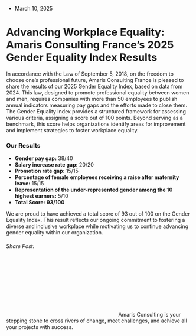 * March 10, 2025


# Advancing Workplace Equality: Amaris Consulting France’s 2025 Gender Equality Index Results
In accordance with the Law of September 5, 2018, on the freedom to choose one’s professional future, Amaris Consulting France is pleased to share the results of our 2025 Gender Equality Index, based on data from 2024. This law, designed to promote professional equality between women and men, requires companies with more than 50 employees to publish annual indicators measuring pay gaps and the efforts made to close them.
The Gender Equality Index provides a structured framework for assessing various criteria, assigning a score out of 100 points. Beyond serving as a benchmark, this score helps organizations identify areas for improvement and implement strategies to foster workplace equality.
### Our Results
  * **Gender pay gap:** 38/40
  * **Salary increase rate gap:** 20/20
  * **Promotion rate gap:** 15/15
  * **Percentage of female employees receiving a raise after maternity leave:** 15/15
  * **Representation of the under-represented gender among the 10 highest earners:** 5/10
  * **Total Score:** **93/100**


We are proud to have achieved a total score of 93 out of 100 on the Gender Equality Index. This result reflects our ongoing commitment to fostering a diverse and inclusive workplace while motivating us to continue advancing gender equality within our organization.
###### Share Post:
![Amaris Logo](data:image/svg+xml,%3Csvg%20xmlns='http://www.w3.org/2000/svg'%20viewBox='0%200%200%200'%3E%3C/svg%3E)
Amaris Consulting is your stepping stone to cross rivers of change, meet challenges, and achieve all your projects with success.
